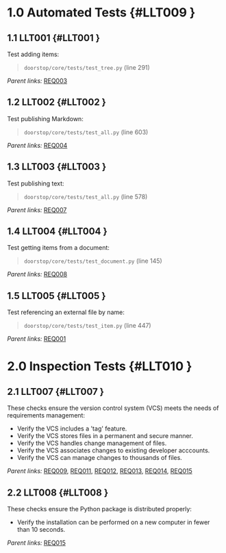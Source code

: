 # 1.0 Automated Tests {#LLT009 }

## 1.1 LLT001 {#LLT001 }

Test adding items:

> `doorstop/core/tests/test_tree.py` (line 291)

*Parent links:* [REQ003](REQ.html#REQ003)

## 1.2 LLT002 {#LLT002 }

Test publishing Markdown:

> `doorstop/core/tests/test_all.py` (line 603)

*Parent links:* [REQ004](REQ.html#REQ004)

## 1.3 LLT003 {#LLT003 }

Test publishing text:

> `doorstop/core/tests/test_all.py` (line 578)

*Parent links:* [REQ007](REQ.html#REQ007)

## 1.4 LLT004 {#LLT004 }

Test getting items from a document:

> `doorstop/core/tests/test_document.py` (line 145)

*Parent links:* [REQ008](REQ.html#REQ008)

## 1.5 LLT005 {#LLT005 }

Test referencing an external file by name:

> `doorstop/core/tests/test_item.py` (line 447)

*Parent links:* [REQ001](REQ.html#REQ001)

# 2.0 Inspection Tests {#LLT010 }

## 2.1 LLT007 {#LLT007 }

These checks ensure the version control system (VCS) meets the needs of
requirements management:

- Verify the VCS includes a 'tag' feature.
- Verify the VCS stores files in a permanent and secure manner.
- Verify the VCS handles change management of files.
- Verify the VCS associates changes to existing developer acccounts.
- Verify the VCS can manage changes to thousands of files.

*Parent links:* [REQ009](REQ.html#REQ009), [REQ011](REQ.html#REQ011), [REQ012](REQ.html#REQ012), [REQ013](REQ.html#REQ013), [REQ014](REQ.html#REQ014), [REQ015](REQ.html#REQ015)

## 2.2 LLT008 {#LLT008 }

These checks ensure the Python package is distributed properly:

- Verify the installation can be performed on a new computer in fewer than 10
seconds.

*Parent links:* [REQ015](REQ.html#REQ015)

